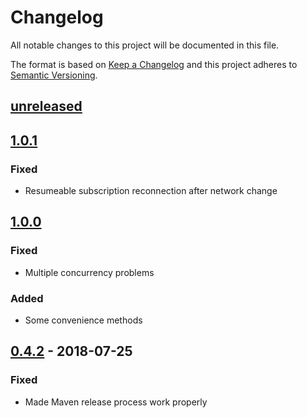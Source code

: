 # Changelog
All notable changes to this project will be documented in this file.

The format is based on [Keep a Changelog](http://keepachangelog.com/en/1.0.0/)
and this project adheres to [Semantic Versioning](http://semver.org/spec/v2.0.0.html).

## [unreleased](https://github.com/pusher/pusher-platform-android/compare/1.0.1...HEAD)

## [1.0.1](https://github.com/pusher/pusher-platform-android/compare/1.0.0...1.0.1)

### Fixed

- Resumeable subscription reconnection after network change

## [1.0.0](https://github.com/pusher/pusher-platform-android/compare/0.4.2...1.0.0)

### Fixed

- Multiple concurrency problems

### Added

- Some convenience methods

## [0.4.2](https://github.com/pusher/pusher-platform-android/compare/0.4.1...0.4.2) - 2018-07-25

### Fixed

- Made Maven release process work properly
